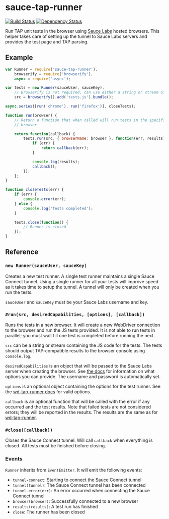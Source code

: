 # sauce-tap-runner

[![Build Status](https://travis-ci.org/conradz/sauce-tap-runner.png?branch=master)](https://travis-ci.org/conradz/sauce-tap-runner)
[![Dependency Status](https://gemnasium.com/conradz/sauce-tap-runner.png)](https://gemnasium.com/conradz/sauce-tap-runner)

Run TAP unit tests in the browser using
[Sauce Labs](https://saucelabs.com/home) hosted browsers. This helper takes care
of setting up the tunnel to Sauce Labs servers and provides the test page and
TAP parsing.

## Example

```js
var Runner = require('sauce-tap-runner'),
    browserify = require('browserify'),
    async = require('async');

var tests = new Runner(sauceUser, sauceKey),
    // Browserify is not required, can use either a string or stream of JS code
    src = browserify().add('tests.js').bundle();

async.series([run('chrome'), run('firefox')], closeTests);

function run(browser) {
    // Return a function that when called will run tests in the specified
    // browser

    return function(callback) {
        tests.run(src, { browserName: browser }, function(err, results) {
            if (err) {
                return callback(err);
            }

            console.log(results);
            callback();
        });
    };
}

function closeTests(err) {
    if (err) {
        console.error(err);
    } else {
        console.log('Tests completed');
    }

    tests.close(function() {
        // Runner is closed
    });
}
```

## Reference

### `new Runner(sauceUser, sauceKey)`

Creates a new test runner. A single test runner maintains a single Sauce Connect
tunnel. Using a single runner for all your tests will improve speed as it takes
time to setup the tunnel. A tunnel will only be created when you run the tests.

`sauceUser` and `sauceKey` must be your Sauce Labs username and key.

### `#run(src, desiredCapabilities, [options], [callback])`

Runs the tests in a new browser. It will create a new WebDriver connection to
the browser and run the JS tests provided. It is not able to run tests in
parallel; you must wait till one test is completed before running the next.

`src` can be a string or stream containing the JS code for the tests. The tests
should output TAP-compatible results to the browser console using `console.log`.

`desiredCapabilities` is an object that will be passed to the Sauce Labs server
when creating the browser. See
[the docs](https://saucelabs.com/docs/additional-config) for information on what
options you can provide. The username and password is automatically set.

`options` is an optional object containing the options for the test runner. See
the [wd-tap-runner docs](https://github.com/conradz/wd-tap-runner) for valid
options.

`callback` is an optional function that will be called with the error if any
occurred and the test results. Note that failed tests are not considered errors;
they will be reported in the results. The results are the same as for
[wd-tap-runner](https://github.com/conradz/wd-tap-runner).

### `#close([callback])`

Closes the Sauce Connect tunnel. Will call `callback` when everything is closed.
All tests must be finished before closing.

### Events

`Runner` inherits from `EventEmitter`. It will emit the following events:

 * `tunnel-connect`: Starting to connect the Sauce Connect tunnel
 * `tunnel(tunnel)`: The Sauce Connect tunnel has been connected
 * `tunnel-error(err)`: An error occurred when connecting the Sauce Connect
   tunnel
 * `browser(browser)`: Successfully connected to a new browser
 * `results(results)`: A test run has finished
 * `close`: The runner has been closed